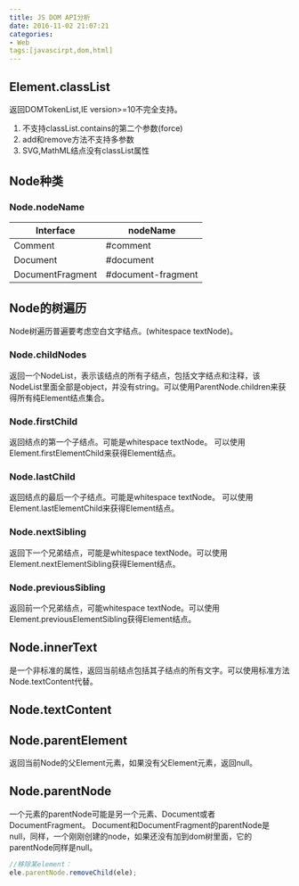 ```yaml
---
title: JS DOM API分析
date: 2016-11-02 21:07:21
categories:
- Web
tags:[javascirpt,dom,html]
---
```

## Element.classList
返回DOMTokenList,IE version>=10不完全支持。
1. 不支持classList.contains的第二个参数(force)
2. add和remove方法不支持多参数
3. SVG,MathML结点没有classList属性

## Node种类
### Node.nodeName
|Interface|nodeName|
|---------|--------|
|Comment|#comment|
|Document|#document|
|DocumentFragment|#document-fragment|

## Node的树遍历
Node树遍历普遍要考虑空白文字结点。(whitespace textNode)。
### Node.childNodes
返回一个NodeList，表示该结点的所有子结点，包括文字结点和注释，该NodeList里面全部是object，并没有string。可以使用ParentNode.children来获得所有纯Element结点集合。
### Node.firstChild
返回结点的第一个子结点。可能是whitespace textNode。
可以使用Element.firstElementChild来获得Element结点。
### Node.lastChild
返回结点的最后一个子结点。可能是whitespace textNode。
可以使用Element.lastElementChild来获得Element结点。
### Node.nextSibling
返回下一个兄弟结点，可能是whitespace textNode。可以使用Element.nextElementSibling获得Element结点。
### Node.previousSibling
返回前一个兄弟结点，可能whitespace textNode。可以使用Element.previousElementSibling获得Element结点。

## Node.innerText
是一个非标准的属性，返回当前结点包括其子结点的所有文字。可以使用标准方法Node.textContent代替。
## Node.textContent
## Node.parentElement
返回当前Node的父Element元素，如果没有父Element元素，返回null。
## Node.parentNode
一个元素的parentNode可能是另一个元素、Document或者DocumentFragment。
Document和DocumentFragment的parentNode是null，同样，一个刚刚创建的node，如果还没有加到dom树里面，它的parentNode同样是null。
```javascript
//移除某element：
ele.parentNode.removeChild(ele);
```
